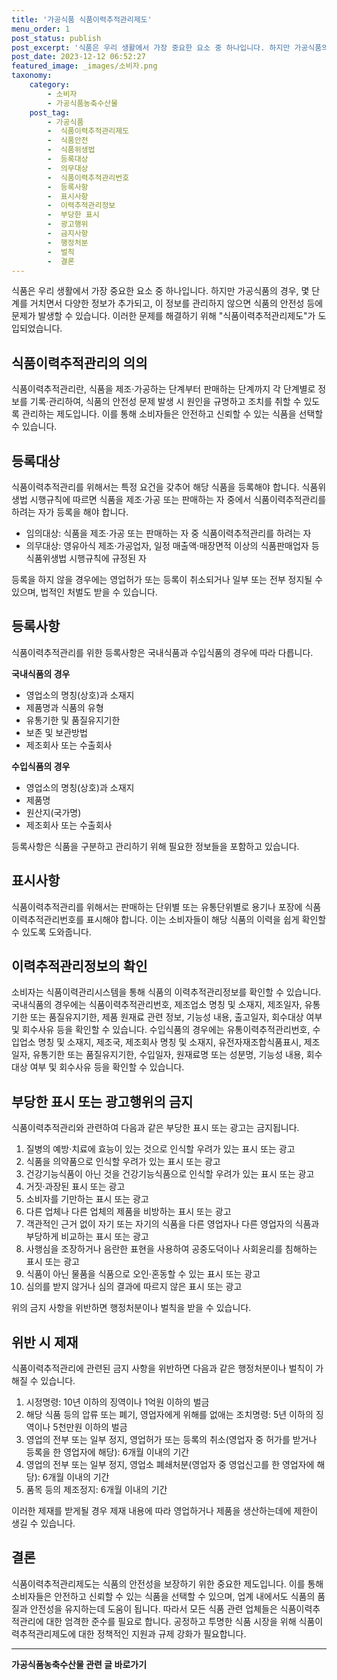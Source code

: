 ```yaml
---
title: '가공식품 식품이력추적관리제도'
menu_order: 1
post_status: publish
post_excerpt: '식품은 우리 생활에서 가장 중요한 요소 중 하나입니다. 하지만 가공식품의 경우, 몇 단계를 거치면서 다양한 정보가 추가되고, 이 정보를 관리하지 않으면 식품의 안전성 등에 문제가 발생할 수 있습니다. 이러한 문제를 해결하기 위해  식품이력추적관리제도 가 도입되었습니다.'
post_date: 2023-12-12 06:52:27
featured_image: _images/소비자.png
taxonomy:
    category:
        - 소비자
        - 가공식품농축수산물
    post_tag:
        - 가공식품
        -  식품이력추적관리제도
        -  식품안전
        -  식품위생법
        -  등록대상
        -  의무대상
        -  식품이력추적관리번호
        -  등록사항
        -  표시사항
        -  이력추적관리정보
        -  부당한 표시
        -  광고행위
        -  금지사항
        -  행정처분
        -  벌칙
        -  결론
---
```



식품은 우리 생활에서 가장 중요한 요소 중 하나입니다. 하지만 가공식품의 경우, 몇 단계를 거치면서 다양한 정보가 추가되고, 이 정보를 관리하지 않으면 식품의 안전성 등에 문제가 발생할 수 있습니다. 이러한 문제를 해결하기 위해 "식품이력추적관리제도"가 도입되었습니다.

## 식품이력추적관리의 의의

식품이력추적관리란, 식품을 제조·가공하는 단계부터 판매하는 단계까지 각 단계별로 정보를 기록·관리하여, 식품의 안전성 문제 발생 시 원인을 규명하고 조치를 취할 수 있도록 관리하는 제도입니다. 이를 통해 소비자들은 안전하고 신뢰할 수 있는 식품을 선택할 수 있습니다.

## 등록대상

식품이력추적관리를 위해서는 특정 요건을 갖추어 해당 식품을 등록해야 합니다. 식품위생법 시행규칙에 따르면 식품을 제조·가공 또는 판매하는 자 중에서 식품이력추적관리를 하려는 자가 등록을 해야 합니다.

- 임의대상: 식품을 제조·가공 또는 판매하는 자 중 식품이력추적관리를 하려는 자
- 의무대상: 영유아식 제조·가공업자, 일정 매출액·매장면적 이상의 식품판매업자 등 식품위생법 시행규칙에 규정된 자

등록을 하지 않을 경우에는 영업허가 또는 등록이 취소되거나 일부 또는 전부 정지될 수 있으며, 법적인 처벌도 받을 수 있습니다.

## 등록사항

식품이력추적관리를 위한 등록사항은 국내식품과 수입식품의 경우에 따라 다릅니다.

**국내식품의 경우**
- 영업소의 명칭(상호)과 소재지
- 제품명과 식품의 유형
- 유통기한 및 품질유지기한
- 보존 및 보관방법
- 제조회사 또는 수출회사

**수입식품의 경우**
- 영업소의 명칭(상호)과 소재지
- 제품명
- 원산지(국가명)
- 제조회사 또는 수출회사

등록사항은 식품을 구분하고 관리하기 위해 필요한 정보들을 포함하고 있습니다.

## 표시사항

식품이력추적관리를 위해서는 판매하는 단위별 또는 유통단위별로 용기나 포장에 식품이력추적관리번호를 표시해야 합니다. 이는 소비자들이 해당 식품의 이력을 쉽게 확인할 수 있도록 도와줍니다.

## 이력추적관리정보의 확인

소비자는 식품이력관리시스템을 통해 식품의 이력추적관리정보를 확인할 수 있습니다. 국내식품의 경우에는 식품이력추적관리번호, 제조업소 명칭 및 소재지, 제조일자, 유통기한 또는 품질유지기한, 제품 원재료 관련 정보, 기능성 내용, 출고일자, 회수대상 여부 및 회수사유 등을 확인할 수 있습니다. 수입식품의 경우에는 유통이력추적관리번호, 수입업소 명칭 및 소재지, 제조국, 제조회사 명칭 및 소재지, 유전자재조합식품표시, 제조일자, 유통기한 또는 품질유지기한, 수입일자, 원재료명 또는 성분명, 기능성 내용, 회수 대상 여부 및 회수사유 등을 확인할 수 있습니다.

## 부당한 표시 또는 광고행위의 금지

식품이력추적관리와 관련하여 다음과 같은 부당한 표시 또는 광고는 금지됩니다.

1. 질병의 예방·치료에 효능이 있는 것으로 인식할 우려가 있는 표시 또는 광고
2. 식품을 의약품으로 인식할 우려가 있는 표시 또는 광고
3. 건강기능식품이 아닌 것을 건강기능식품으로 인식할 우려가 있는 표시 또는 광고
4. 거짓·과장된 표시 또는 광고
5. 소비자를 기만하는 표시 또는 광고
6. 다른 업체나 다른 업체의 제품을 비방하는 표시 또는 광고
7. 객관적인 근거 없이 자기 또는 자기의 식품을 다른 영업자나 다른 영업자의 식품과 부당하게 비교하는 표시 또는 광고
8. 사행심을 조장하거나 음란한 표현을 사용하여 공중도덕이나 사회윤리를 침해하는 표시 또는 광고
9. 식품이 아닌 물품을 식품으로 오인·혼동할 수 있는 표시 또는 광고
10. 심의를 받지 않거나 심의 결과에 따르지 않은 표시 또는 광고

위의 금지 사항을 위반하면 행정처분이나 벌칙을 받을 수 있습니다.

## 위반 시 제재

식품이력추적관리에 관련된 금지 사항을 위반하면 다음과 같은 행정처분이나 벌칙이 가해질 수 있습니다.

1. 시정명령: 10년 이하의 징역이나 1억원 이하의 벌금
2. 해당 식품 등의 압류 또는 폐기, 영업자에게 위해를 없애는 조치명령: 5년 이하의 징역이나 5천만원 이하의 벌금
3. 영업의 전부 또는 일부 정지, 영업허가 또는 등록의 취소(영업자 중 허가를 받거나 등록을 한 영업자에 해당): 6개월 이내의 기간
4. 영업의 전부 또는 일부 정지, 영업소 폐쇄처분(영업자 중 영업신고를 한 영업자에 해당): 6개월 이내의 기간
5. 품목 등의 제조정지: 6개월 이내의 기간

이러한 제재를 받게될 경우 제재 내용에 따라 영업하거나 제품을 생산하는데에 제한이 생길 수 있습니다.

## 결론

식품이력추적관리제도는 식품의 안전성을 보장하기 위한 중요한 제도입니다. 이를 통해 소비자들은 안전하고 신뢰할 수 있는 식품을 선택할 수 있으며, 업계 내에서도 식품의 품질과 안전성을 유지하는데 도움이 됩니다. 따라서 모든 식품 관련 업체들은 식품이력추적관리에 대한 엄격한 준수를 필요로 합니다. 공정하고 투명한 식품 시장을 위해 식품이력추적관리제도에 대한 정책적인 지원과 규제 강화가 필요합니다.
<!-- wp:separator -->
<hr class="wp-block-separator has-alpha-channel-opacity"/>
<!-- /wp:separator -->

<!-- wp:group {"backgroundColor":"base","layout":{"type":"constrained"}} -->
<div class="wp-block-group has-base-background-color has-background"><!-- wp:paragraph {"align":"center","fontSize":"medium"} -->
<p class="has-text-align-center has-large-font-size"><strong>가공식품농축수산물 관련 글 바로가기</strong></p>
<!-- /wp:paragraph -->


<!-- wp:latest-posts
{"categories":[{"id":30712,"count":19,"description":"","link":"https://uknowlaw.com/category/%ea%b0%80%ea%b3%b5%ec%8b%9d%ed%92%88%eb%86%8d%ec%b6%95%ec%88%98%ec%82%b0%eb%ac%bc/","name":"가공식품농축수산물","slug":"가공식품농축수산물","taxonomy":"category","parent":0,"meta":[],"_links":{"self":[{"href":"https://uknowlaw.com/wp-json/wp/v2/categories/30712"}],"collection":[{"href":"https://uknowlaw.com/wp-json/wp/v2/categories"}],"about":[{"href":"https://uknowlaw.com/wp-json/wp/v2/taxonomies/category"}],"wp:post_type":[{"href":"https://uknowlaw.com/wp-json/wp/v2/posts?categories=30712"}],"curies":[{"name":"wp","href":"https://api.w.org/{rel}","templated":true}]}}],"postsToShow":100,"excerptLength":28,"postLayout":"grid","columns":2,"featuredImageAlign":"left","featuredImageSizeSlug":"large","fontSize":"small"} /--></div>
<!-- /wp:group -->